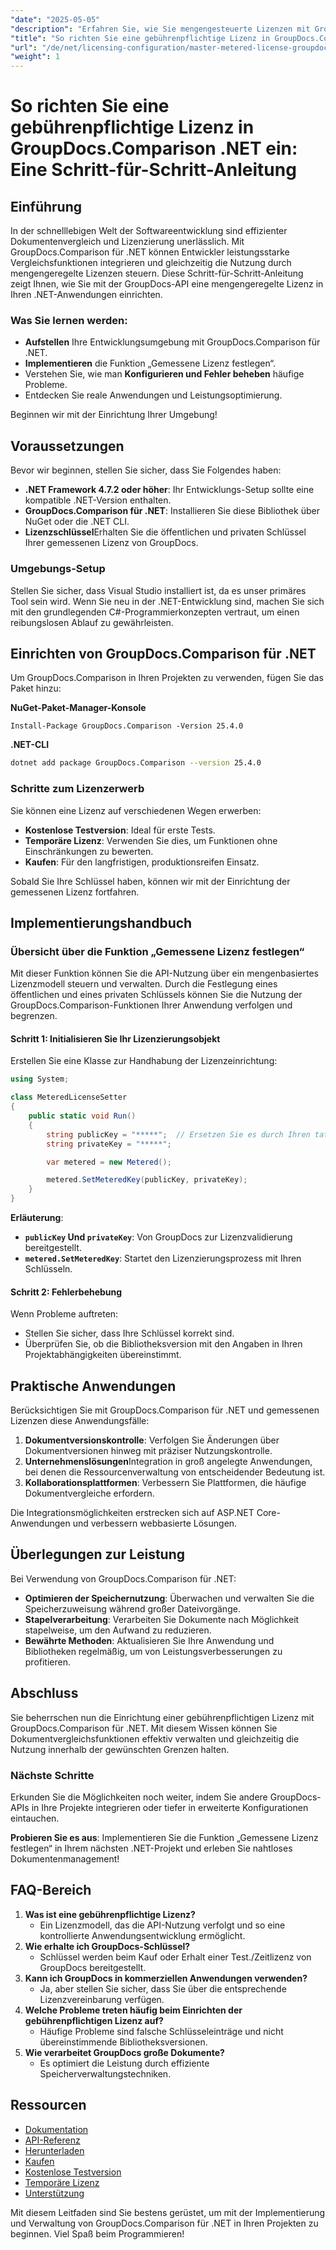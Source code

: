 ```yaml
---
"date": "2025-05-05"
"description": "Erfahren Sie, wie Sie mengengesteuerte Lizenzen mit GroupDocs.Comparison für .NET implementieren und verwalten. Dieser Leitfaden behandelt Einrichtung, Fehlerbehebung und praktische Anwendungen."
"title": "So richten Sie eine gebührenpflichtige Lizenz in GroupDocs.Comparison .NET ein – Eine Schritt-für-Schritt-Anleitung"
"url": "/de/net/licensing-configuration/master-metered-license-groupdocs-comparison-net/"
"weight": 1
---
```


# So richten Sie eine gebührenpflichtige Lizenz in GroupDocs.Comparison .NET ein: Eine Schritt-für-Schritt-Anleitung

## Einführung

In der schnelllebigen Welt der Softwareentwicklung sind effizienter Dokumentenvergleich und Lizenzierung unerlässlich. Mit GroupDocs.Comparison für .NET können Entwickler leistungsstarke Vergleichsfunktionen integrieren und gleichzeitig die Nutzung durch mengengeregelte Lizenzen steuern. Diese Schritt-für-Schritt-Anleitung zeigt Ihnen, wie Sie mit der GroupDocs-API eine mengengeregelte Lizenz in Ihren .NET-Anwendungen einrichten.

### Was Sie lernen werden:
- **Aufstellen** Ihre Entwicklungsumgebung mit GroupDocs.Comparison für .NET.
- **Implementieren** die Funktion „Gemessene Lizenz festlegen“.
- Verstehen Sie, wie man **Konfigurieren und Fehler beheben** häufige Probleme.
- Entdecken Sie reale Anwendungen und Leistungsoptimierung.

Beginnen wir mit der Einrichtung Ihrer Umgebung!

## Voraussetzungen

Bevor wir beginnen, stellen Sie sicher, dass Sie Folgendes haben:

- **.NET Framework 4.7.2 oder höher**: Ihr Entwicklungs-Setup sollte eine kompatible .NET-Version enthalten.
- **GroupDocs.Comparison für .NET**: Installieren Sie diese Bibliothek über NuGet oder die .NET CLI.
- **Lizenzschlüssel**Erhalten Sie die öffentlichen und privaten Schlüssel Ihrer gemessenen Lizenz von GroupDocs.

### Umgebungs-Setup

Stellen Sie sicher, dass Visual Studio installiert ist, da es unser primäres Tool sein wird. Wenn Sie neu in der .NET-Entwicklung sind, machen Sie sich mit den grundlegenden C#-Programmierkonzepten vertraut, um einen reibungslosen Ablauf zu gewährleisten.

## Einrichten von GroupDocs.Comparison für .NET

Um GroupDocs.Comparison in Ihren Projekten zu verwenden, fügen Sie das Paket hinzu:

**NuGet-Paket-Manager-Konsole**
```plaintext
Install-Package GroupDocs.Comparison -Version 25.4.0
```

**.NET-CLI**
```bash
dotnet add package GroupDocs.Comparison --version 25.4.0
```

### Schritte zum Lizenzerwerb

Sie können eine Lizenz auf verschiedenen Wegen erwerben:
- **Kostenlose Testversion**: Ideal für erste Tests.
- **Temporäre Lizenz**: Verwenden Sie dies, um Funktionen ohne Einschränkungen zu bewerten.
- **Kaufen**: Für den langfristigen, produktionsreifen Einsatz.

Sobald Sie Ihre Schlüssel haben, können wir mit der Einrichtung der gemessenen Lizenz fortfahren.

## Implementierungshandbuch

### Übersicht über die Funktion „Gemessene Lizenz festlegen“

Mit dieser Funktion können Sie die API-Nutzung über ein mengenbasiertes Lizenzmodell steuern und verwalten. Durch die Festlegung eines öffentlichen und eines privaten Schlüssels können Sie die Nutzung der GroupDocs.Comparison-Funktionen Ihrer Anwendung verfolgen und begrenzen.

#### Schritt 1: Initialisieren Sie Ihr Lizenzierungsobjekt

Erstellen Sie eine Klasse zur Handhabung der Lizenzeinrichtung:

```csharp
using System;

class MeteredLicenseSetter
{
    public static void Run()
    {
        string publicKey = "*****";  // Ersetzen Sie es durch Ihren tatsächlichen Schlüssel
        string privateKey = "*****";

        var metered = new Metered();

        metered.SetMeteredKey(publicKey, privateKey);
    }
}
```

**Erläuterung**: 
- **`publicKey` Und `privateKey`**: Von GroupDocs zur Lizenzvalidierung bereitgestellt.
- **`metered.SetMeteredKey`**: Startet den Lizenzierungsprozess mit Ihren Schlüsseln.

#### Schritt 2: Fehlerbehebung

Wenn Probleme auftreten:
- Stellen Sie sicher, dass Ihre Schlüssel korrekt sind.
- Überprüfen Sie, ob die Bibliotheksversion mit den Angaben in Ihren Projektabhängigkeiten übereinstimmt.

## Praktische Anwendungen

Berücksichtigen Sie mit GroupDocs.Comparison für .NET und gemessenen Lizenzen diese Anwendungsfälle:

1. **Dokumentversionskontrolle**: Verfolgen Sie Änderungen über Dokumentversionen hinweg mit präziser Nutzungskontrolle.
2. **Unternehmenslösungen**Integration in groß angelegte Anwendungen, bei denen die Ressourcenverwaltung von entscheidender Bedeutung ist.
3. **Kollaborationsplattformen**: Verbessern Sie Plattformen, die häufige Dokumentvergleiche erfordern.

Die Integrationsmöglichkeiten erstrecken sich auf ASP.NET Core-Anwendungen und verbessern webbasierte Lösungen.

## Überlegungen zur Leistung

Bei Verwendung von GroupDocs.Comparison für .NET:

- **Optimieren der Speichernutzung**: Überwachen und verwalten Sie die Speicherzuweisung während großer Dateivorgänge.
- **Stapelverarbeitung**: Verarbeiten Sie Dokumente nach Möglichkeit stapelweise, um den Aufwand zu reduzieren.
- **Bewährte Methoden**: Aktualisieren Sie Ihre Anwendung und Bibliotheken regelmäßig, um von Leistungsverbesserungen zu profitieren.

## Abschluss

Sie beherrschen nun die Einrichtung einer gebührenpflichtigen Lizenz mit GroupDocs.Comparison für .NET. Mit diesem Wissen können Sie Dokumentvergleichsfunktionen effektiv verwalten und gleichzeitig die Nutzung innerhalb der gewünschten Grenzen halten.

### Nächste Schritte

Erkunden Sie die Möglichkeiten noch weiter, indem Sie andere GroupDocs-APIs in Ihre Projekte integrieren oder tiefer in erweiterte Konfigurationen eintauchen.

**Probieren Sie es aus**: Implementieren Sie die Funktion „Gemessene Lizenz festlegen“ in Ihrem nächsten .NET-Projekt und erleben Sie nahtloses Dokumentenmanagement!

## FAQ-Bereich

1. **Was ist eine gebührenpflichtige Lizenz?**
   - Ein Lizenzmodell, das die API-Nutzung verfolgt und so eine kontrollierte Anwendungsentwicklung ermöglicht.
2. **Wie erhalte ich GroupDocs-Schlüssel?**
   - Schlüssel werden beim Kauf oder Erhalt einer Test./Zeitlizenz von GroupDocs bereitgestellt.
3. **Kann ich GroupDocs in kommerziellen Anwendungen verwenden?**
   - Ja, aber stellen Sie sicher, dass Sie über die entsprechende Lizenzvereinbarung verfügen.
4. **Welche Probleme treten häufig beim Einrichten der gebührenpflichtigen Lizenz auf?**
   - Häufige Probleme sind falsche Schlüsseleinträge und nicht übereinstimmende Bibliotheksversionen.
5. **Wie verarbeitet GroupDocs große Dokumente?**
   - Es optimiert die Leistung durch effiziente Speicherverwaltungstechniken.

## Ressourcen

- [Dokumentation](https://docs.groupdocs.com/comparison/net/)
- [API-Referenz](https://reference.groupdocs.com/comparison/net/)
- [Herunterladen](https://releases.groupdocs.com/comparison/net/)
- [Kaufen](https://purchase.groupdocs.com/buy)
- [Kostenlose Testversion](https://releases.groupdocs.com/comparison/net/)
- [Temporäre Lizenz](https://purchase.groupdocs.com/temporary-license/)
- [Unterstützung](https://forum.groupdocs.com/c/comparison/)

Mit diesem Leitfaden sind Sie bestens gerüstet, um mit der Implementierung und Verwaltung von GroupDocs.Comparison für .NET in Ihren Projekten zu beginnen. Viel Spaß beim Programmieren!